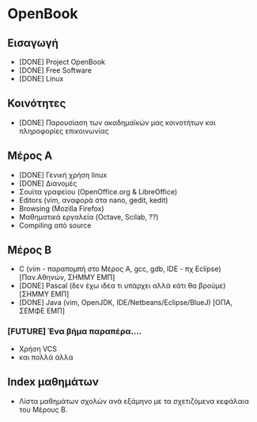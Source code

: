 OpenBook
========

Εισαγωγή
--------
 * [DONE] Project OpenBook
 * [DONE] Free Software
 * [DONE] Linux

Κοινότητες
----------
 * [DONE] Παρουσίαση των ακαδημαϊκών μας κοινοτήτων και πληροφορίες επικοινωνίας

Μέρος Α
-------
 * [DONE] Γενική χρήση linux
 * [DONE] Διανομές
 * Σουίτα γραφείου (OpenOffice.org & LibreOffice)
 * Editors (vim, αναφορά στα nano, gedit, kedit)
 * Browsing (Mozilla Firefox)
 * Μαθηματικά εργαλεία (Octave, Scilab, ??)
 * Compiling από source

Μέρος Β
-------
 * C (vim - παραπομπή στο Μέρος Α, gcc, gdb, IDE - πχ Eclipse) [Παν.Αθηνών, ΣΗΜΜΥ ΕΜΠ]
 * [DONE] Pascal (δεν έχω ιδέα τι υπάρχει αλλά κάτι θα βρούμε) [ΣΗΜΜΥ ΕΜΠ]
 * [DONE] Java (vim, OpenJDK, IDE/Netbeans/Eclipse/BlueJ) [ΟΠΑ, ΣΕΜΦΕ ΕΜΠ]

### [FUTURE] Ένα βήμα παραπέρα....
 * Χρήση VCS
 * και πολλά άλλα

Index μαθημάτων
---------------
 * Λίστα μαθημάτων σχολών ανά εξάμηνο με τα σχετιζόμενα κεφάλαια του Μέρους Β.


